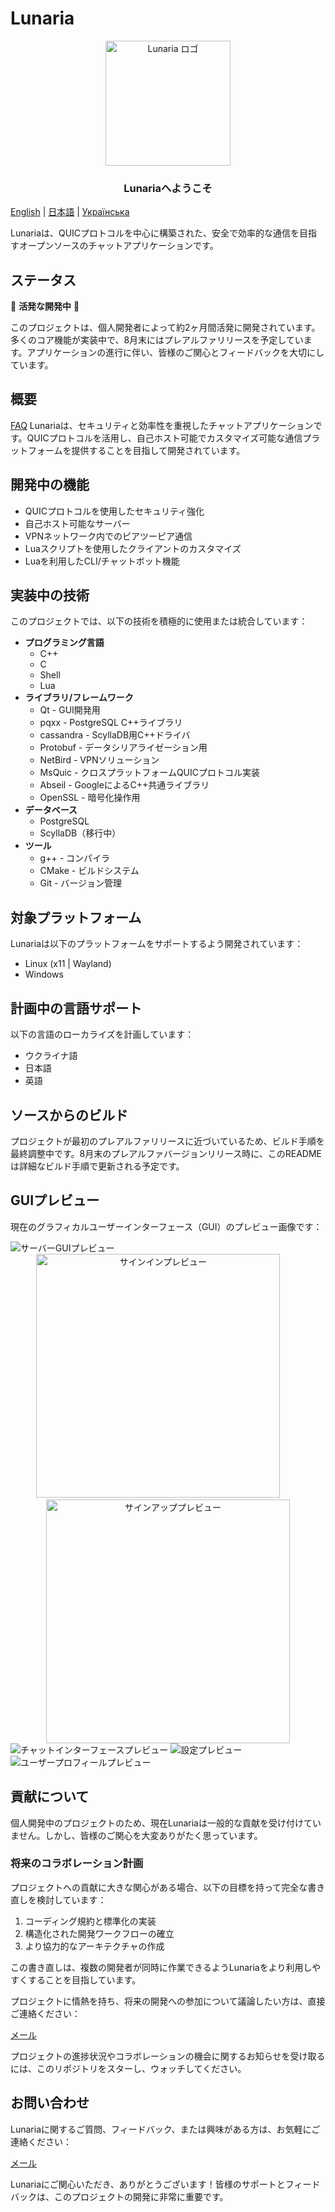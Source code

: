 # Lunaria
<p align="center">
  <img src="./github-pages/images/tenor-nibutani.gif" alt="Lunaria ロゴ" width="200" height="200">
</p>
<h3 align="center">Lunariaへようこそ</h3>

[English](README.md) | [日本語](README_ja.md) | [Українська](README_ua.md)

Lunariaは、QUICプロトコルを中心に構築された、安全で効率的な通信を目指すオープンソースのチャットアプリケーションです。

## ステータス
🚧 **活発な開発中** 🚧

このプロジェクトは、個人開発者によって約2ヶ月間活発に開発されています。多くのコア機能が実装中で、8月末にはプレアルファリリースを予定しています。アプリケーションの進行に伴い、皆様のご関心とフィードバックを大切にしています。

## 概要

[FAQ](docs/FAQ.md)
Lunariaは、セキュリティと効率性を重視したチャットアプリケーションです。QUICプロトコルを活用し、自己ホスト可能でカスタマイズ可能な通信プラットフォームを提供することを目指して開発されています。

## 開発中の機能
- QUICプロトコルを使用したセキュリティ強化
- 自己ホスト可能なサーバー
- VPNネットワーク内でのピアツーピア通信
- Luaスクリプトを使用したクライアントのカスタマイズ
- Luaを利用したCLI/チャットボット機能

## 実装中の技術
このプロジェクトでは、以下の技術を積極的に使用または統合しています：

- **プログラミング言語**
  - C++
  - C
  - Shell
  - Lua
- **ライブラリ/フレームワーク**
  - Qt - GUI開発用
  - pqxx - PostgreSQL C++ライブラリ
  - cassandra - ScyllaDB用C++ドライバ
  - Protobuf - データシリアライゼーション用
  - NetBird - VPNソリューション
  - MsQuic - クロスプラットフォームQUICプロトコル実装
  - Abseil - GoogleによるC++共通ライブラリ
  - OpenSSL - 暗号化操作用
- **データベース**
  - PostgreSQL
  - ScyllaDB（移行中）
- **ツール**
  - g++ - コンパイラ
  - CMake - ビルドシステム
  - Git - バージョン管理

## 対象プラットフォーム
Lunariaは以下のプラットフォームをサポートするよう開発されています：
- Linux (x11 | Wayland)
- Windows

## 計画中の言語サポート
以下の言語のローカライズを計画しています：
- ウクライナ語
- 日本語
- 英語

## ソースからのビルド
プロジェクトが最初のプレアルファリリースに近づいているため、ビルド手順を最終調整中です。8月末のプレアルファバージョンリリース時に、このREADMEは詳細なビルド手順で更新される予定です。

## GUIプレビュー
現在のグラフィカルユーザーインターフェース（GUI）のプレビュー画像です：

<img src="./GUI/Server.png" alt="サーバーGUIプレビュー">

<div align="center">
    <img width=390 src="./GUI/Sign in(1).png" alt="サインインプレビュー">
    &nbsp; &nbsp; &nbsp; &nbsp;
    <img width=390 src="./GUI/Sign up(1).png" alt="サインアッププレビュー">
</div>

<img src="./GUI/Group 56.png" alt="チャットインターフェースプレビュー">
<img src="./GUI/Group 58.png" alt="設定プレビュー">
<img src="./GUI/Group 57.png" alt="ユーザープロフィールプレビュー">

## 貢献について
個人開発中のプロジェクトのため、現在Lunariaは一般的な貢献を受け付けていません。しかし、皆様のご関心を大変ありがたく思っています。

### 将来のコラボレーション計画
プロジェクトへの貢献に大きな関心がある場合、以下の目標を持って完全な書き直しを検討しています：

1. コーディング規約と標準化の実装
2. 構造化された開発ワークフローの確立
3. より協力的なアーキテクチャの作成

この書き直しは、複数の開発者が同時に作業できるようLunariaをより利用しやすくすることを目指しています。

プロジェクトに情熱を持ち、将来の開発への参加について議論したい方は、直接ご連絡ください：

[メール](mailto:akzestia@gmail.com)

プロジェクトの進捗状況やコラボレーションの機会に関するお知らせを受け取るには、このリポジトリをスターし、ウォッチしてください。

## お問い合わせ
Lunariaに関するご質問、フィードバック、または興味がある方は、お気軽にご連絡ください：

[メール](mailto:akzestia@gmail.com)

Lunariaにご関心いただき、ありがとうございます！皆様のサポートとフィードバックは、このプロジェクトの開発に非常に重要です。
